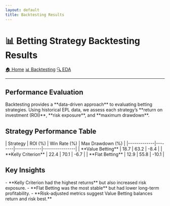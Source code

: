 ```yaml
---
layout: default
title: Backtesting Results
---
```


<link rel="stylesheet" type="text/css" href="assets/style.css">

# 📊 Betting Strategy Backtesting Results

<div class="button-container">
    <a href="index.md" class="nav-button">🏠 Home</a>
    <a href="backtesting-results.md" class="nav-button">📊 Backtesting</a>
    <a href="eda.md" class="nav-button">🔍 EDA</a>
</div>

---

## **Performance Evaluation**
<div class="content-box">
Backtesting provides a **data-driven approach** to evaluating betting strategies. Using historical EPL data, we assess each strategy’s **return on investment (ROI)**, **risk exposure**, and **maximum drawdown**.
</div>

## **Strategy Performance Table**
<div class="content-box">
| Strategy     | ROI (%) | Win Rate (%) | Max Drawdown (%) |
|-------------|--------|-------------|----------------|
| **Value Betting** | 18.7   | 63.2        | -8.4         |
| **Kelly Criterion** | 22.4   | 70.1        | -6.7         |
| **Flat Betting** | 12.9   | 55.8        | -10.1         |
</div>

## **Key Insights**
<div class="content-box">
- **Kelly Criterion had the highest returns** but also increased risk exposure.
- **Flat Betting was the most stable** but had lower long-term profitability.
- **Risk-adjusted metrics suggest Value Betting balances return and risk best.**
</div>
